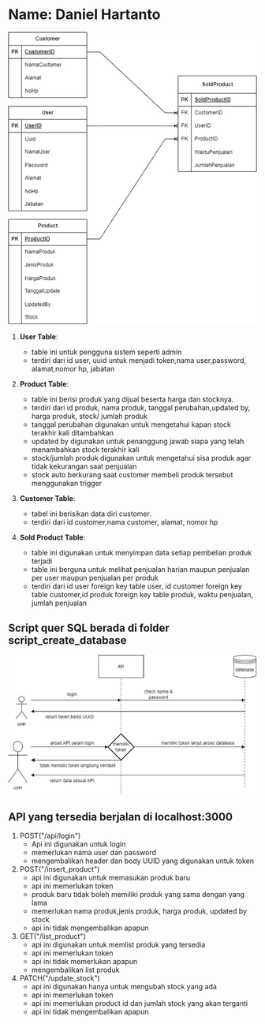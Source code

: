 
# Name:  Daniel Hartanto

<img src="ERD.jpg" alt="database-design" >

1. **User Table**:

   - table ini untuk pengguna sistem seperti admin
   - terdiri dari id user, uuid untuk menjadi token,nama user,password, alamat,nomor hp, jabatan

2. **Product Table**:
   
   - table ini berisi produk yang dijual beserta harga dan stocknya.
   - terdiri dari id produk, nama produk, tanggal perubahan,updated by, harga produk,  stock/ jumlah produk 
   - tanggal perubahan digunakan untuk mengetahui kapan stock terakhir kali ditambahkan
   - updated by digunakan untuk penanggung jawab siapa yang telah menambahkan stock terakhir kali
   - stock/jumlah produk digunakan untuk mengetahui sisa produk agar tidak kekurangan saat penjualan
   - stock auto berkurang saat customer membeli produk tersebut menggunakan trigger
     
3. **Customer Table**:

   - tabel ini berisikan data diri customer.
   - terdiri dari id customer,nama customer, alamat, nomor hp

4. **Sold Product Table**:
   - table ini digunakan untuk menyimpan data setiap pembelian produk terjadi
   - table ini berguna untuk melihat penjualan harian maupun penjualan per user maupun penjualan per produk 
   - terdiri dari id user foreign key table user, id customer foreign key table customer,id produk foreign key table produk, waktu penjualan, jumlah penjualan

## Script quer SQL berada di folder script_create_database
<img src="cara_kerja_api.jpg" alt="database-design" >

## API yang tersedia berjalan di localhost:3000
1. POST("/api/login")
   - Api ini digunakan untuk login 
   - memerlukan nama user dan password
   - mengembalikan header dan body UUID yang digunakan untuk token 
2. POST("/insert_product")
   - api ini digunakan untuk memasukan produk baru
   - api ini memerlukan token 
   - produk baru tidak boleh memiliki produk yang sama dengan yang lama
   - memerlukan nama produk,jenis produk, harga produk, updated by stock
   - api ini tidak mengembalikan apapun
3. GET("/list_product")
   - api ini digunakan untuk memlist produk yang tersedia
   - api ini memerlukan token
   - api ini tidak memerlukan apapun
   - mengembalikan list produk
5. PATCH("/update_stock")
   - api ini digunakan hanya untuk mengubah stock yang ada
   - api ini memerlukan token
   - api ini memerlukan product id dan jumlah stock yang akan terganti
   - api ini tidak mengembalikan apapun
